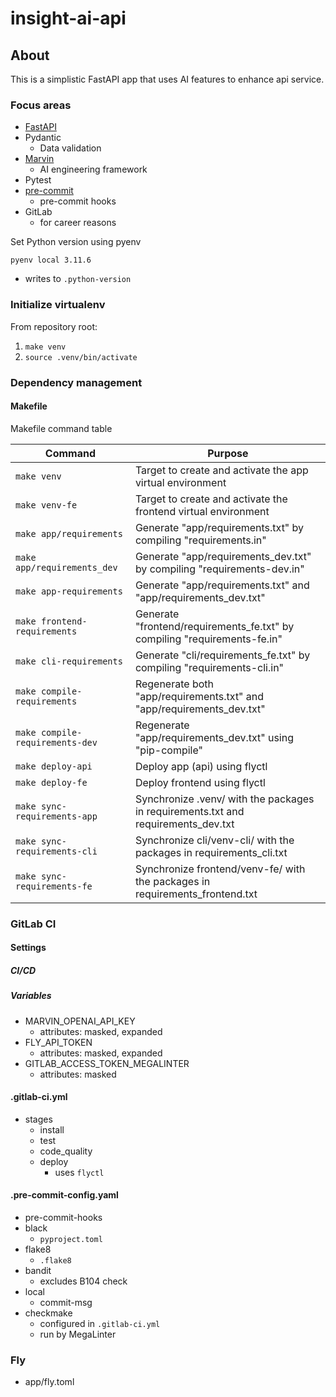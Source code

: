 # insight-ai-api

## About

This is a simplistic FastAPI app that uses AI features to enhance api service.

### Focus areas

- [FastAPI](https://github.com/tiangolo/fastapi)
- Pydantic
    - Data validation
- [Marvin](https://github.com/prefecthq/marvin)
    - AI engineering framework
- Pytest
- [pre-commit](https://github.com/pre-commit/pre-commit)
    - pre-commit hooks
- GitLab
    - for career reasons

Set Python version using pyenv

`pyenv local 3.11.6`

- writes to `.python-version`

### Initialize virtualenv

From repository root:

1. `make venv`
2. `source .venv/bin/activate`

### Dependency management

#### Makefile

Makefile command table

| Command                         | Purpose                                                                            |
|---------------------------------|------------------------------------------------------------------------------------|
| `make venv`                     | Target to create and activate the app virtual environment                          |
| `make venv-fe`                  | Target to create and activate the frontend virtual environment                     |
| `make app/requirements`         | Generate "app/requirements.txt" by compiling "requirements.in"                     |
| `make app/requirements_dev`     | Generate "app/requirements_dev.txt" by compiling "requirements-dev.in"             |
| `make app-requirements`         | Generate "app/requirements.txt" and "app/requirements_dev.txt"                     |
| `make frontend-requirements`    | Generate "frontend/requirements_fe.txt" by compiling "requirements-fe.in"          |
| `make cli-requirements`         | Generate "cli/requirements_fe.txt" by compiling "requirements-cli.in"              |
| `make compile-requirements`     | Regenerate both "app/requirements.txt" and "app/requirements_dev.txt"              |
| `make compile-requirements-dev` | Regenerate "app/requirements_dev.txt" using "pip-compile"                          |
| `make deploy-api`               | Deploy app (api) using flyctl                                                      |
| `make deploy-fe`                | Deploy frontend using flyctl                                                       |
| `make sync-requirements-app`    | Synchronize .venv/ with the packages in requirements.txt  and requirements_dev.txt |
| `make sync-requirements-cli`    | Synchronize cli/venv-cli/ with the packages in requirements_cli.txt                |
| `make sync-requirements-fe`     | Synchronize frontend/venv-fe/ with the packages in requirements_frontend.txt       |

### GitLab CI

#### Settings

##### CI/CD

##### Variables

- MARVIN_OPENAI_API_KEY
    - attributes: masked, expanded
- FLY_API_TOKEN
    - attributes: masked, expanded
- GITLAB_ACCESS_TOKEN_MEGALINTER
  - attributes: masked

#### .gitlab-ci.yml

- stages
    - install
    - test
    - code_quality
    - deploy
        - uses `flyctl`

#### .pre-commit-config.yaml

- pre-commit-hooks
- black
  - `pyproject.toml`
- flake8
  - `.flake8`
- bandit
  - excludes B104 check
- local
  - commit-msg
- checkmake
  - configured in `.gitlab-ci.yml`
  - run by MegaLinter

### Fly

- app/fly.toml
